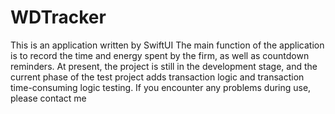 # WDTracker
This is an application written by SwiftUI
The main function of the application is to record the time and energy spent by the firm, as well as countdown reminders.
At present, the project is still in the development stage, and the current phase of the test project adds transaction logic and transaction time-consuming logic testing.
If you encounter any problems during use, please contact me
